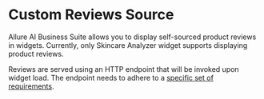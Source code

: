 # Custom Reviews Source

Allure AI Business Suite allows you to display self-sourced product reviews in widgets. Currently, only Skincare Analyzer widget supports displaying product reviews.

Reviews are served using an HTTP endpoint that will be invoked upon widget load. The endpoint needs to adhere to a [specific set of requirements](endpoint.md).
